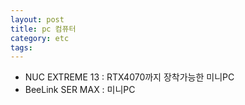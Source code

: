 ```yaml
---
layout: post
title: pc 컴퓨터
category: etc
tags: 
---
```


* NUC EXTREME 13 : RTX4070까지 장착가능한 미니PC
* BeeLink SER MAX : 미니PC
